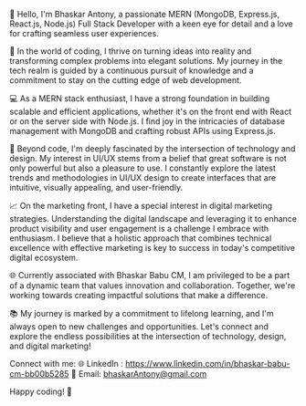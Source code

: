 👋 Hello, I'm Bhaskar Antony, a passionate MERN (MongoDB, Express.js, React.js, Node.js) Full Stack Developer with a keen eye for detail and a love for crafting seamless user experiences.

🚀 In the world of coding, I thrive on turning ideas into reality and transforming complex problems into elegant solutions. My journey in the tech realm is guided by a continuous pursuit of knowledge and a commitment to stay on the cutting edge of web development.

💻 As a MERN stack enthusiast, I have a strong foundation in building scalable and efficient applications, whether it's on the front end with React or on the server side with Node.js. I find joy in the intricacies of database management with MongoDB and crafting robust APIs using Express.js.

🎨 Beyond code, I'm deeply fascinated by the intersection of technology and design. My interest in UI/UX stems from a belief that great software is not only powerful but also a pleasure to use. I constantly explore the latest trends and methodologies in UI/UX design to create interfaces that are intuitive, visually appealing, and user-friendly.

📈 On the marketing front, I have a special interest in digital marketing strategies. Understanding the digital landscape and leveraging it to enhance product visibility and user engagement is a challenge I embrace with enthusiasm. I believe that a holistic approach that combines technical excellence with effective marketing is key to success in today's competitive digital ecosystem.

🌐 Currently associated with Bhaskar Babu CM, I am privileged to be a part of a dynamic team that values innovation and collaboration. Together, we're working towards creating impactful solutions that make a difference.

📚 My journey is marked by a commitment to lifelong learning, and I'm always open to new challenges and opportunities. Let's connect and explore the endless possibilities at the intersection of technology, design, and digital marketing!

Connect with me:
🌐  LinkedIn : https://www.linkedin.com/in/bhaskar-babu-cm-bb00b5285
📧 Email: bhaskarAntony@gmail.com

Happy coding! 🚀
